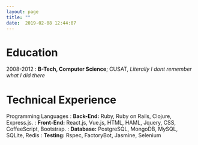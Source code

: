 ```yaml
---
layout: page
title: ""
date:  2019-02-08 12:44:07
---
```


# Education

2008-2012
:   **B-Tech, Computer Science**; CUSAT,
    _Literally I dont remember what I did there_

# Technical Experience

Programming Languages
:   **Back-End:** Ruby, Ruby on Rails, Clojure, Express.js.
:   **Front-End:** React.js, Vue.js, HTML, HAML, Jquery, CSS, CoffeeScript, Bootstrap. 
:   **Database:** PostgreSQL, MongoDB, MySQL, SQLite, Redis
:   **Testing:** Rspec, FactoryBot, Jasmine, Selenium
